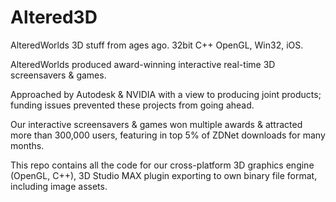 # Altered3D
AlteredWorlds 3D stuff from ages ago. 32bit C++ OpenGL, Win32, iOS.

AlteredWorlds produced award-winning interactive real-time 3D screensavers & games. 

Approached by Autodesk & NVIDIA with a view to producing joint products; funding issues prevented these projects from going ahead.

Our interactive screensavers & games won multiple awards & attracted more than 300,000 users, featuring in top 5% of ZDNet downloads for many months. 

This repo contains all the code for our cross-platform 3D graphics engine (OpenGL, C++), 3D Studio MAX plugin exporting to own binary file format, including image assets.
